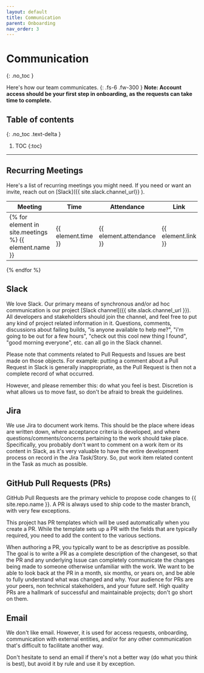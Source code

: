 ```yaml
---
layout: default
title: Communication
parent: Onboarding
nav_order: 3
---
```


# Communication
{: .no_toc }

Here's how our team communicates.
{: .fs-6 .fw-300 }
**Note:  Account access should be your first step in onboarding, as the requests can take time to complete.**

## Table of contents
{: .no_toc .text-delta }

1. TOC
{:toc}
---

## Recurring Meetings

Here's a list of recurring meetings you might need.  If you need or want an invite, reach out on [Slack]({{ site.slack.channel_url}} ).

| Meeting | Time | Attendance | Link |
| ------- | ---- | ---------- | ---- |
|{% for element in site.meetings %} {{ element.name }} | {{ element.time }} | {{ element.attendance }} | {{ element.link }} |
{% endfor %}

## Slack

We love Slack.  Our primary means of synchronous and/or ad hoc communication is our project [Slack channel]({{ site.slack.channel_url }}).  All developers and stakeholders should join the channel, and feel free to put any kind of project related information in it.  Questions, comments, discussions about failing builds, "is anyone available to help me?", "i'm going to be out for a few hours", "check out this cool new thing I found", "good morning everyone", etc. can all go in the Slack channel.  

Please note that comments related to Pull Requests and Issues are best made on those objects.  For example:  putting a comment about a Pull Request in Slack is generally inappropriate, as the Pull Request is then not a complete record of what occurred.  

However, and please remember this:  do what you feel is best.  Discretion is what allows us to move fast, so don't be afraid to break the guidelines.

## Jira

We use Jira to document work items.  This should be the place where ideas are written down, where acceptance criteria is developed, and where questions/comments/concerns pertaining to the work should take place.  Specifically, you probably don't want to comment on a work item or its content in Slack, as it's very valuable to have the entire development process on record in the Jira Task/Story.  So, put work item related content in the Task as much as possible.

## GitHub Pull Requests (PRs)

GitHub Pull Requests are the primary vehicle to propose code changes to {{ site.repo.name }}.  A PR is always used to ship code to the master branch, with very few exceptions.

This project has PR templates which will be used automatically when you create a PR.  While the template sets up a PR with the fields that are typically required, you need to add the content to the various sections.

When authoring a PR, you typically want to be as descriptive as possible.  The goal is to write a PR as a complete description of the changeset, so that the PR and any underlying Issue can completely communicate the changes being made to someone otherwise unfamiliar with the work.  We want to be able to look back at the PR in a month, six months, or years on, and be able to fully understand what was changed and why.  Your audience for PRs are your peers, non technical stakeholders, and your future self.  High quality PRs are a hallmark of successful and maintainable projects; don't go short on them.

## Email

We don't like email.  However, it is used for access requests, onboarding, communication with external entities, and/or for any other communication that's difficult to facilitate another way.  

Don't hesitate to send an email if there's not a better way (do what you think is best), but avoid it by rule and use it by exception.

